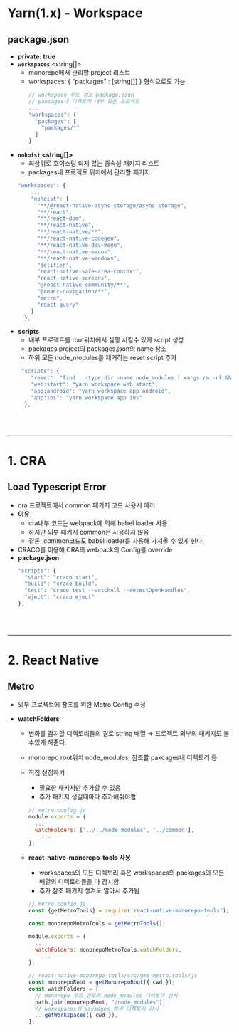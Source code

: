 # Yarn(1.x) - Workspace

## package.json

- **private: true**
- **`workspaces`** <string[]>
  - monorepo에서 관리할 project 리스트
  - workspaces: { “packages” : [string[]] } 형식으로도 가능
    ```jsx
    // workspace 루트 경로 package.json
    // pakcages내 디렉토리 내부 모든 프로젝트
    ...
    "workspaces": {
      "packages": [
        "packages/*"
      ]
    }
    ```
- **`nohoist` <string[]>**
  - 최상위로 호이스팅 되지 않는 종속성 패키지 리스트
  - packages내 프로젝트 위치에서 관리할 패키지
  ```jsx
  "workspaces": {
      ...
      "nohoist": [
        "**/@react-native-async-storage/async-storage",
        "**/react",
        "**/react-dom",
        "**/react-native",
        "**/react-native/**",
        "**/react-native-codegen",
        "**/react-native-dev-menu",
        "**/react-native-macos",
        "**/react-native-windows",
        "jetifier",
        "react-native-safe-area-context",
        "react-native-screens",
        "@react-native-community/**",
        "@react-navigation/**",
        "metro",
        "react-query"
      ]
    },
  ```
- **scripts**
  - 내부 프로젝트를 root위치에서 실행 시킬수 있게 script 생성
  - packages project의 packages.json의 name 참조
  - 하위 모든 node_modules를 제거하는 reset script 추가
  ```jsx
   "scripts": {
      "reset": "find . -type dir -name node_modules | xargs rm -rf && rm -rf yarn.lock",
      "web:start": "yarn workspace web start",
      "app:android": "yarn workspace app android",
      "app:ios": "yarn workspace app ios"
    },
  ```

<br/>
<br/>

---

# 1. CRA

## Load Typescript Error

- cra 프로젝트에서 common 패키지 코드 사용시 에러
- **이유**
  - cra내부 코드는 webpack에 의해 babel loader 사용
  - 하지만 외부 패키지 common은 사용하지 않음
  - 결론, common코드도 babel loader를 사용해 가져올 수 있게 한다.
- CRACO를 이용해 CRA의 webpack의 Config를 override
- **package.json**
  ```jsx
  "scripts": {
    "start": "craco start",
    "build": "craco build",
    "test": "craco test --watchAll --detectOpenHandles",
    "eject": "craco eject"
  },
  ```

<br/>
<br/>

---

# 2. React Native

## Metro

- 외부 프로젝트에 참조를 위한 Metro Config 수정
- **watchFolders**

  - 변화를 감지할 디렉토리들의 경로 string 배열 ⇒ 프로젝트 외부의 패키지도 볼수있게 해준다.
  - monorepo root위치 node_modules, 참조할 pakcages내 디렉토리 등
  - 직접 설정하기

    - 필요한 패키지만 추가할 수 있음
    - 추가 패키지 생길때마다 추가해줘야함

    ```jsx
    // metro.config.js
    module.exports = {
      ...
      watchFolders: ['../../node_modules', '../common'],
    	...
    };

    ```

  - **react-native-monorepo-tools 사용**

    - workspaces의 모든 디렉토리 혹은 workspaces의 packages의 모든 배열의 디렉토리들을 다 감시함
    - 추가 참조 패키지 생겨도 알아서 추가됨

    ```jsx
    // metro.config.js
    const {getMetroTools} = require('react-native-monorepo-tools');

    const monorepoMetroTools = getMetroTools();

    module.exports = {
      ...
      watchFolders: monorepoMetroTools.watchFolders,
    	...
    };

    ```

    ```jsx
    // react-native-monorepo-tools/src/get-metro.tools/js
    const monorepoRoot = getMonorepoRoot({ cwd });
    const watchFolders = [
      // monorepo 루트 경로의 node_modules 디렉토리 감시
      path.join(monorepoRoot, "/node_modules"),
      // workspaces의 packages 하위 디렉토리 감시
      ...getWorkspaces({ cwd }),
    ];
    ```

##
